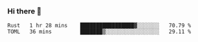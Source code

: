 ### Hi there 👋

<!--
**berkus/berkus** is a ✨ _special_ ✨ repository because its `README.md` (this file) appears on your GitHub profile.

Here are some ideas to get you started:

- 🔭 I’m currently working on ...
- 🌱 I’m currently learning ...
- 👯 I’m looking to collaborate on ...
- 🤔 I’m looking for help with ...
- 💬 Ask me about ...
- 📫 How to reach me: ...
- 😄 Pronouns: ...
- ⚡ Fun fact: ...
-->

<!--START_SECTION:waka-->
```text
Rust   1 hr 28 mins    █████████████████▓░░░░░░░   70.79 % 
TOML   36 mins         ███████▒░░░░░░░░░░░░░░░░░   29.11 % 
```
<!--END_SECTION:waka-->
